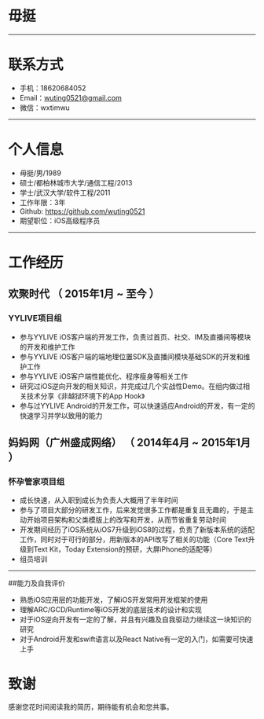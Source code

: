# 毋挺

---

# 联系方式
- 手机：18620684052
- Email：wuting0521@gmail.com
- 微信：wxtimwu

---
# 个人信息

 - 毋挺/男/1989 
 - 硕士/都柏林城市大学/通信工程/2013
 - 学士/武汉大学/软件工程/2011 
 - 工作年限：3年
 - Github: https://github.com/wuting0521
 - 期望职位：iOS高级程序员

---

# 工作经历
## 欢聚时代 （ 2015年1月 ~ 至今 ）
### YYLIVE项目组
- 参与YYLIVE iOS客户端的开发工作，负责过首页、社交、IM及直播间等模块的开发和维护工作
- 参与YYLIVE iOS客户端的端地理位置SDK及直播间模块基础SDK的开发和维护工作
- 参与YYLIVE iOS客户端性能优化、程序瘦身等相关工作
- 研究过iOS逆向开发的相关知识，并完成过几个实战性Demo。在组内做过相关技术分享《非越狱环境下的App Hook》
- 参与过YYLIVE Android的开发工作，可以快速适应Android的开发，有一定的快速学习并学以致用的能力

## 妈妈网（广州盛成网络） （ 2014年4月 ~ 2015年1月 ）
### 怀孕管家项目组
- 成长快速，从入职到成长为负责人大概用了半年时间
- 参与了项目大部分的研发工作，后来发觉很多工作都是重复且无趣的，于是主动开始项目架构和父类模版上的改写和开发，从而节省重复劳动时间
- 开发期间经历了iOS系统从iOS7升级到iOS8的过程，负责了新版本系统的适配工作，同时对于可行的部分，用新版本的API改写了相关的功能（Core Text升级到Text Kit，Today Extension的预研，大屏iPhone的适配等）
- 组员培训

---

##能力及自我评价
- 熟悉iOS应用层的功能开发，了解iOS开发常用开发框架的使用
- 理解ARC/GCD/Runtime等iOS开发的底层技术的设计和实现
- 对于iOS逆向开发有一定的了解，并且有兴趣及自我驱动力继续这一块知识的研究
- 对于Android开发和swift语言以及React Native有一定的入门，如需要可快速上手

# 致谢
感谢您花时间阅读我的简历，期待能有机会和您共事。
